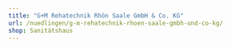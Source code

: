 ```yaml
---
title: "G+M Rehatechnik Rhön Saale GmbH & Co. KG"
url: /nuedlingen/g-m-rehatechnik-rhoen-saale-gmbh-und-co-kg/
shop: Sanitätshaus
---
```

